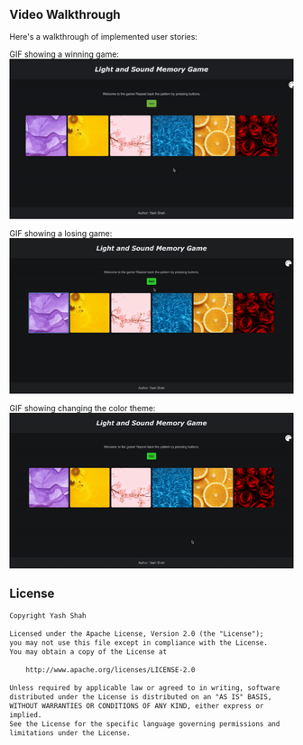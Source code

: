 ## Video Walkthrough

Here's a walkthrough of implemented user stories:

GIF showing a winning game:  
![](assets/win.gif)

GIF showing a losing game:  
![](assets/lose.gif)

GIF showing changing the color theme:  
![](assets/color-theme.gif)



## License

    Copyright Yash Shah

    Licensed under the Apache License, Version 2.0 (the "License");
    you may not use this file except in compliance with the License.
    You may obtain a copy of the License at

        http://www.apache.org/licenses/LICENSE-2.0

    Unless required by applicable law or agreed to in writing, software
    distributed under the License is distributed on an "AS IS" BASIS,
    WITHOUT WARRANTIES OR CONDITIONS OF ANY KIND, either express or implied.
    See the License for the specific language governing permissions and
    limitations under the License.
